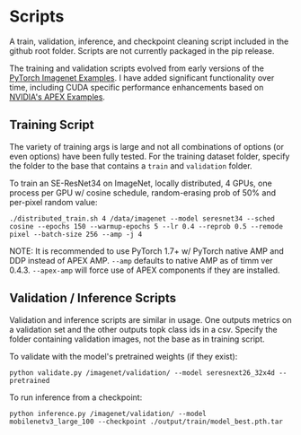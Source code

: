 # Scripts
A train, validation, inference, and checkpoint cleaning script included in the github root folder. Scripts are not currently packaged in the pip release.

The training and validation scripts evolved from early versions of the [PyTorch Imagenet Examples](https://github.com/pytorch/examples). I have added significant functionality over time, including CUDA specific performance enhancements based on
[NVIDIA's APEX Examples](https://github.com/NVIDIA/apex/tree/master/examples).

## Training Script

The variety of training args is large and not all combinations of options (or even options) have been fully tested. For the training dataset folder, specify the folder to the base that contains a `train` and `validation` folder.

To train an SE-ResNet34 on ImageNet, locally distributed, 4 GPUs, one process per GPU w/ cosine schedule, random-erasing prob of 50% and per-pixel random value:

`./distributed_train.sh 4 /data/imagenet --model seresnet34 --sched cosine --epochs 150 --warmup-epochs 5 --lr 0.4 --reprob 0.5 --remode pixel --batch-size 256 --amp -j 4`

NOTE: It is recommended to use PyTorch 1.7+ w/ PyTorch native AMP and DDP instead of APEX AMP. `--amp` defaults to native AMP as of timm ver 0.4.3.  `--apex-amp` will force use of APEX components if they are installed.
 
## Validation / Inference Scripts

Validation and inference scripts are similar in usage. One outputs metrics on a validation set and the other outputs topk class ids in a csv. Specify the folder containing validation images, not the base as in training script. 

To validate with the model's pretrained weights (if they exist):

`python validate.py /imagenet/validation/ --model seresnext26_32x4d --pretrained`

To run inference from a checkpoint:

`python inference.py /imagenet/validation/ --model mobilenetv3_large_100 --checkpoint ./output/train/model_best.pth.tar`